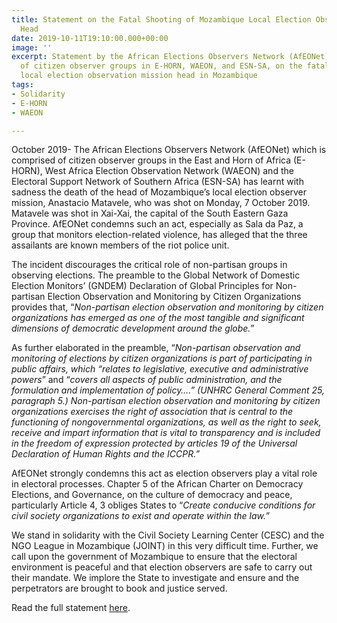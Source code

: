 ```yaml
---
title: Statement on the Fatal Shooting of Mozambique Local Election Observation Mission
  Head
date: 2019-10-11T19:10:00.000+00:00
image: ''
excerpt: Statement by the African Elections Observers Network (AfEONet), compromised
  of citizen observer groups in E-HORN, WAEON, and ESN-SA, on the fatal shooting of
  local election observation mission head in Mozambique
tags:
- Solidarity
- E-HORN
- WAEON

---
```

October 2019- The African Elections Observers Network (AfEONet) which is comprised of citizen observer groups in the East and Horn of Africa (E-HORN), West Africa Election Observation Network (WAEON) and the Electoral Support Network of Southern Africa (ESN-SA) has learnt with sadness the death of the head of Mozambique’s local election observer mission, Anastacio Matavele, who was shot on Monday, 7 October 2019. Matavele was shot in Xai-Xai, the capital of the South Eastern Gaza Province. AfEONet condemns such an act, especially as Sala da Paz, a group that monitors election-related violence, has alleged that the three assailants are known members of the riot police unit.

The incident discourages the critical role of non-partisan groups in observing elections. The preamble to the Global Network of Domestic Election Monitors’ (GNDEM) Declaration of Global Principles for Non-partisan Election Observation and Monitoring by Citizen Organizations provides that, “_Non-partisan election observation and monitoring by citizen organizations has emerged as one of the most tangible and significant dimensions of democratic development around the globe._”

As further elaborated in the preamble, “_Non-partisan observation and monitoring of elections by citizen organizations is part of participating in public affairs, which “relates to legislative, executive and administrative powers_” and “_covers all aspects of public administration, and the formulation and implementation of policy….” (UNHRC General Comment 25, paragraph 5.) Non-partisan election observation and monitoring by citizen organizations exercises the right of association that is central to the functioning of nongovernmental organizations, as well as the right to seek, receive and impart information that is vital to transparency and is included in the freedom of expression protected by articles 19 of the Universal Declaration of Human Rights and the ICCPR.”_

AfEONet strongly condemns this act as election observers play a vital role in electoral processes. Chapter 5 of the African Charter on Democracy Elections, and Governance, on the culture of democracy and peace, particularly Article 4, 3 obliges States to “_Create conducive conditions for civil society organizations to exist and operate within the law._”

We stand in solidarity with the Civil Society Learning Center (CESC) and the NGO League in Mozambique (JOINT) in this very difficult time. Further, we call upon the government of Mozambique to ensure that the electoral environment is peaceful and that election observers are safe to carry out their mandate. We implore the State to investigate and ensure and the perpetrators are brought to book and justice served.

Read the full statement [here](https://drive.google.com/file/d/1efJimdF0H68_c4JP3Nxi2BR4fzNEnTu1/view?usp=sharing "Statement on the Fatal Shooting of Mozambique Local Election Observation Mission Head").